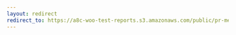 ```yaml
---
layout: redirect
redirect_to: https://a8c-woo-test-reports.s3.amazonaws.com/public/pr-merge/37356/e2e/index.html
---
```

